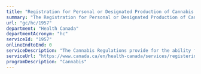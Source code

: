 ```yaml
---
title: "Registration for Personal or Designated Production of Cannabis for Medical Purposes"
summary: "The Registration for Personal or Designated Production of Cannabis for Medical Purposes service from Health Canada is not available end-to-end online, according to the GC Service Inventory."
url: "gc/hc/1957"
department: "Health Canada"
departmentAcronym: "hc"
serviceId: "1957"
onlineEndtoEnd: 0
serviceDescription: "The Cannabis Regulations provide for the ability for Canadians who have the support of their health care practitioner to register with Health Canada to produce a limited amount of cannabis for their own medical use, or designate someone to produce it for them. They can also register to possess cannabis. Applications for these registrations are sent by mail using a downloadable application form available on the Health Canada website. (CSCB)"
serviceUrl: "https://www.canada.ca/en/health-canada/services/registering-produce-cannabis-own-medical-purposes.html"
programDescription: "Cannabis"
---
```


